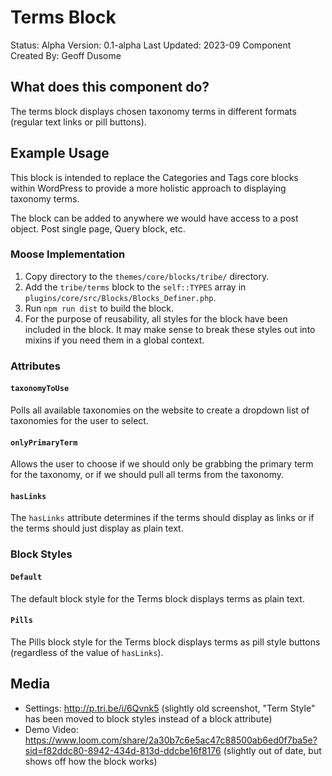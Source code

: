 # Terms Block

Status: Alpha
Version: 0.1-alpha
Last Updated: 2023-09
Component Created By: Geoff Dusome

## What does this component do?

The terms block displays chosen taxonomy terms in different formats (regular text links or pill buttons).

## Example Usage

This block is intended to replace the Categories and Tags core blocks within WordPress to provide a more holistic approach to displaying taxonomy terms.

The block can be added to anywhere we would have access to a post object. Post single page, Query block, etc.

### Moose Implementation

1. Copy directory to the `themes/core/blocks/tribe/` directory.
1. Add the `tribe/terms` block to the `self::TYPES` array in `plugins/core/src/Blocks/Blocks_Definer.php`.
1. Run `npm run dist` to build the block.
1. For the purpose of reusability, all styles for the block have been included in the block. It may make sense to break these styles out into mixins if you need them in a global context.

### Attributes

#### `taxonomyToUse`

Polls all available taxonomies on the website to create a dropdown list of taxonomies for the user to select. 

#### `onlyPrimaryTerm`

Allows the user to choose if we should only be grabbing the primary term for the taxonomy, or if we should pull all terms from the taxonomy.

#### `hasLinks`

The `hasLinks` attribute determines if the terms should display as links or if the terms should just display as plain text.

### Block Styles

#### `Default`

The default block style for the Terms block displays terms as plain text.

#### `Pills`

The Pills block style for the Terms block displays terms as pill style buttons (regardless of the value of `hasLinks`).

## Media

- Settings: http://p.tri.be/i/6Qvnk5 (slightly old screenshot, "Term Style" has been moved to block styles instead of a block attribute)
- Demo Video: https://www.loom.com/share/2a30b7c6e5ac47c88500ab6ed0f7ba5e?sid=f82ddc80-8942-434d-813d-ddcbe16f8176 (slightly out of date, but shows off how the block works)
